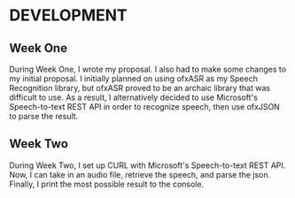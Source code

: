 <h1> DEVELOPMENT </h1>

<h2> Week One </h2>
During Week One, I wrote my proposal. I also had to make some changes to my initial proposal. I initially planned on using ofxASR
as my Speech Recognition library, but ofxASR proved to be an archaic library that was difficult to use. As a result, I alternatively
decided to use Microsoft's Speech-to-text REST API in order to recognize speech, then use ofxJSON to parse the result.

<h2> Week Two </h2>
During Week Two, I set up CURL with Microsoft's Speech-to-text REST API. Now, I can take in an audio file, retrieve the speech, and parse the json. Finally, I print the most possible result to the console.
